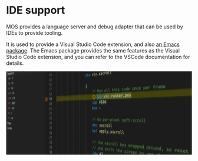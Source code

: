 # IDE support

MOS provides a language server and debug adapter that can be used by IDEs to provide tooling.

It is used to provide a Visual Studio Code extension, and also [an Emacs package](https://github.com/themkat/mos-mode). The Emacs package provides the same features as the Visual Studio Code extension, and you can refer to the VSCode documentation for details.

![Showing debugging in action](./mos-vscode.jpg)